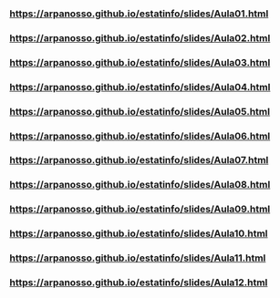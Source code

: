 ### https://arpanosso.github.io/estatinfo/slides/Aula01.html
### https://arpanosso.github.io/estatinfo/slides/Aula02.html
### https://arpanosso.github.io/estatinfo/slides/Aula03.html
### https://arpanosso.github.io/estatinfo/slides/Aula04.html
### https://arpanosso.github.io/estatinfo/slides/Aula05.html
### https://arpanosso.github.io/estatinfo/slides/Aula06.html
### https://arpanosso.github.io/estatinfo/slides/Aula07.html
### https://arpanosso.github.io/estatinfo/slides/Aula08.html
### https://arpanosso.github.io/estatinfo/slides/Aula09.html
### https://arpanosso.github.io/estatinfo/slides/Aula10.html
### https://arpanosso.github.io/estatinfo/slides/Aula11.html
### https://arpanosso.github.io/estatinfo/slides/Aula12.html
